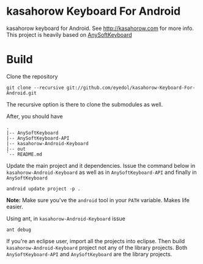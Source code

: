 kasahorow Keyboard For Android
==============================

kasahorow keyboard for Android. See http://kasahorow.com for more info. 
This project is heavily based on [AnySoftKeyboard](https://github.com/AnySoftKeyboard/AnySoftKeyboard)

Build
====

Clone the repository

`git clone --recursive git://github.com/eyedol/kasahorow-Keyboard-For-Android.git`

The recursive option is there to clone the submodules as well.

After, you should have

```
.
|-- AnySoftKeyboard
|-- AnySoftKeyboard-API
|-- kasahorow-Android-Keyboard
|-- out
`-- README.md

```

Update the main project and it dependencies. Issue the command below in `kasahorow-Android-Keyboard` as well as in `AnySoftKeyboard-API` and finally in `AnySoftKeyboard`

`android update project -p .`

**Note:** Make sure you've the `android` tool in your `PATH` variable. Makes life easier.

Using ant, in `kasahorow-Android-Keyboard` issue

`ant debug`

If you're an eclipse user, import all the projects into eclipse. Then build `kasahorow-Android-Keyboard` project not any of the library projects. Both `AnySoftKeyboard-API` and `AnySoftKeyboard` are the library projects.

